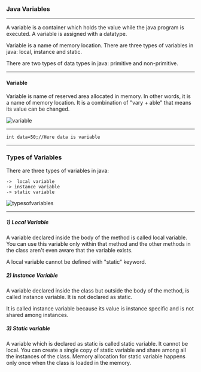 ### Java Variables

-------

A variable is a container which holds the value while the java program is executed. A variable is assigned with a datatype.

Variable is a name of memory location. There are three types of variables in java: local, instance and static.

There are two types of data types in java: primitive and non-primitive.

-------

#### Variable

Variable is name of reserved area allocated in memory. In other words, it is a name of memory location. It is a combination of "vary + able" that means its value can be changed.

![variable](https://static.javatpoint.com/core/images/variable.png)

-------
    int data=50;//Here data is variable  
--------

### Types of Variables

There are three types of variables in java:

    ->  local variable
    -> instance variable
    -> static variable

![typesofvariables](https://static.javatpoint.com/core/images/types-of-variables1.png)

------

##### 1) Local Variable

A variable declared inside the body of the method is called local variable. You can use this variable only within that method and the other methods in the class aren't even aware that the variable exists.

A local variable cannot be defined with "static" keyword.

##### 2) Instance Variable

A variable declared inside the class but outside the body of the method, is called instance variable. It is not declared as static.

It is called instance variable because its value is instance specific and is not shared among instances.

##### 3) Static variable

A variable which is declared as static is called static variable. It cannot be local. You can create a single copy of static variable and share among all the instances of the class. Memory allocation for static variable happens only once when the class is loaded in the memory. 


